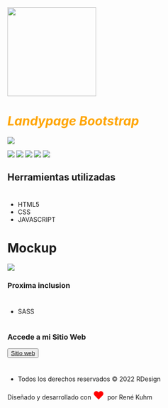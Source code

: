 <img src= "https://i.imgur.com/yReHV7Q.png" width="200px;">
<h1 style="color:orange;"><i> Landypage Bootstrap</i></h1>
<img src="https://i.imgur.com/Scn9BI6.png">
<p align="left">
<img src="https://img.shields.io/badge/STATUS-EN%20DESAROLLO-green">
<img src="https://img.shields.io/github/issues/RDesign-Castex/landypage">
<img src="https://img.shields.io/github/forks/RDesign-Castex/landypage">
<img src="https://img.shields.io/github/stars/RDesign-Castex/landypage">
<img src="https://img.shields.io/github/license/RDesign-Castex/landypage">
</p>

## Herramientas utilizadas
#
* HTML5
* CSS
* JAVASCRIPT
# Mockup
<img src="https://i.imgur.com/ljPt9Mi.png">

### Proxima inclusion
#
#
* SASS
#
# 
### Accede a mi Sitio Web
<button type="button" class="btn btn-outline-warning"><a href="https://rdesign-castex.github.io/landypage/">Sitio web</a>
</button>
#
* <p>Todos los derechos reservados &copy 2022 RDesign</p>
<p class="text">
 Diseñado y desarrollado con
<span style="color: red; font-size: 25px">♥️ </span> por
<ahref="https://dada-khalandar-portfolio.vercel.app/#/"target="_blank">René Kuhm</ahref=>
